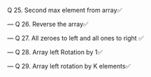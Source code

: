 Q 25. Second max element from array✅

— Q 26. Reverse the array✅

— Q 27. All zeroes to left and all ones to right ✅

— Q 28. Array left Rotation by 1✅

— Q 29. Array left rotation by K elements✅